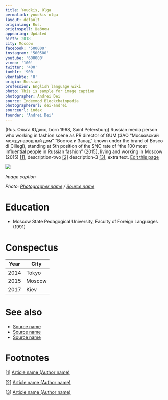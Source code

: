 ```yaml
---
title: Youdkis, Olga
permalink: youdkis-olga
layout: default
originlang: Rus.
originspell: Шаблон
appearing: Updated
birth: 2018
city: Moscow
facebook: '500000'
instagram: '500500'
youtube: '600000'
vimeo: '100'
twitter: '400'
tumblr: '900'
vkontakte: '0'
origin: Russian
profession: English language wiki
photo: This is sample for image caption
photographer: Andrei Dei
source: Indexmod Blockchainpedia
photographerurl: dei-andrei
sourceurl: index
founder: 'Andrei Dei'
---
```


(Rus. Ольга Юдкис, born 1968, Saint Petersburg) Russian media person who working in fashion scene as PR director of GUM (ЗАО “Московский международный дом” “Восток и Запад” known under the brand of Bosco di Ciliegi), standing at 5th position of the SNC rate of “the 100 most influential people in Russian fashion” (2015), living and working in Moscow (2015) <span id="a1">[\[1\]](#f1)</span>, description-two <span id="a2">[\[2\]](#f2)</span> description-3 <span id="a3">[\[3\]](#f3)</span>, extra text. [Edit this page](http://prose.io/#indexmod/encyclopedia/edit/master/youdkis-olga.md)

![](/images/image-name.jpg)

*Image caption*

*Photo: [Photographer name](http://example.net/) / [Source name](http://example.net/)*

# Education

+ Moscow State Pedagogical University, Faculty of Foreign Languages (1991)

# Conspectus

|Year|City|
|----|---------|
|2014|Tokyo|
|2015|Moscow|
|2017|Kiev|

# See also

- [Source name](http://example.net/)
- [Source name](http://example.net/)
- [Source name](http://example.net/)

# Footnotes

[[1]](#a1) <span id="f1"></span> [Article name (Author name)](http://example.net/article)

[[2]](#a2) <span id="f2"></span> [Article name (Author name)](http://example.net/article)

[[3]](#a3) <span id="f3"></span> [Article name (Author name)](http://example.net/article)
